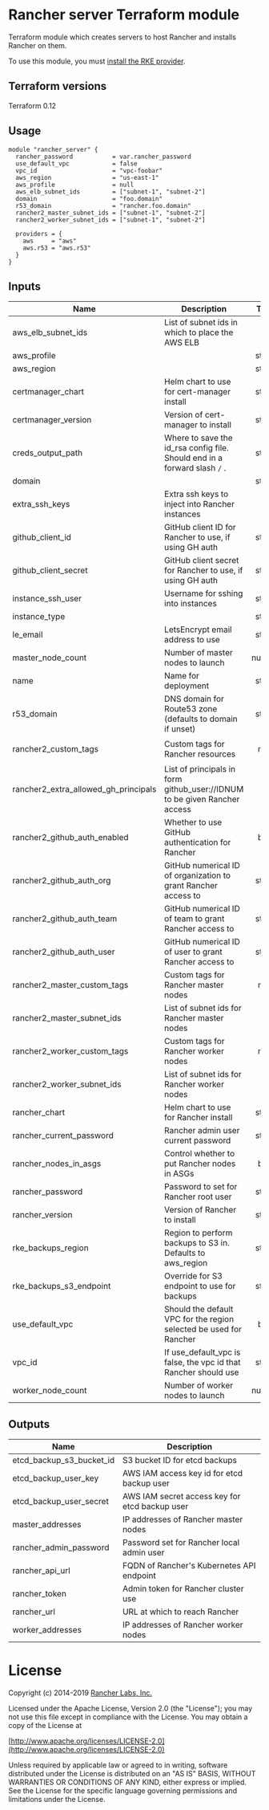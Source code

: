 # Rancher server Terraform module

Terraform module which creates servers to host Rancher and installs Rancher on them.

To use this module, you must [install the RKE provider](https://github.com/yamamoto-febc/terraform-provider-rke#installation).

## Terraform versions

Terraform 0.12

## Usage

```hcl
module "rancher_server" {
  rancher_password           = var.rancher_password
  use_default_vpc            = false
  vpc_id                     = "vpc-foobar"
  aws_region                 = "us-east-1"
  aws_profile                = null
  aws_elb_subnet_ids         = ["subnet-1", "subnet-2"]
  domain                     = "foo.domain"
  r53_domain                 = "rancher.foo.domain"
  rancher2_master_subnet_ids = ["subnet-1", "subnet-2"]
  rancher2_worker_subnet_ids = ["subnet-1", "subnet-2"]

  providers = {
    aws     = "aws"
    aws.r53 = "aws.r53"
  }
}
```

<!-- BEGINNING OF PRE-COMMIT-TERRAFORM DOCS HOOK -->
## Inputs

| Name | Description | Type | Default | Required |
|------|-------------|:----:|:-----:|:-----:|
| aws\_elb\_subnet\_ids | List of subnet ids in which to place the AWS ELB | list | `[]` | no |
| aws\_profile |  | string | `"rancher-eng"` | no |
| aws\_region |  | string | `"us-west-2"` | no |
| certmanager\_chart | Helm chart to use for cert-manager install | string | `"jetstack/cert-manager"` | no |
| certmanager\_version | Version of cert-manager to install | string | `"0.10.0"` | no |
| creds\_output\_path | Where to save the id_rsa config file. Should end in a forward slash `/` . | string | `"./"` | no |
| domain |  | string | `"eng.rancher.space"` | no |
| extra\_ssh\_keys | Extra ssh keys to inject into Rancher instances | list | `[]` | no |
| github\_client\_id | GitHub client ID for Rancher to use, if using GH auth | string | `""` | no |
| github\_client\_secret | GitHub client secret for Rancher to use, if using GH auth | string | `""` | no |
| instance\_ssh\_user | Username for sshing into instances | string | `"ubuntu"` | no |
| instance\_type |  | string | `"t3.large"` | no |
| le\_email | LetsEncrypt email address to use | string | `"none@none.com"` | no |
| master\_node\_count | Number of master nodes to launch | number | `"3"` | no |
| name | Name for deployment | string | `"rancher-demo"` | no |
| r53\_domain | DNS domain for Route53 zone (defaults to domain if unset) | string | `""` | no |
| rancher2\_custom\_tags | Custom tags for Rancher resources | map | `{ "DoNotDelete": "true", "Owner": "EIO_Demo" }` | no |
| rancher2\_extra\_allowed\_gh\_principals | List of principals in form github_user://IDNUM to be given Rancher access | list | `[]` | no |
| rancher2\_github\_auth\_enabled | Whether to use GitHub authentication for Rancher | bool | `"false"` | no |
| rancher2\_github\_auth\_org | GitHub numerical ID of organization to grant Rancher access to | string | `"53273206"` | no |
| rancher2\_github\_auth\_team | GitHub numerical ID of team to grant Rancher access to | string | `"3414845"` | no |
| rancher2\_github\_auth\_user | GitHub numerical ID of user to grant Rancher access to | string | `"3430214"` | no |
| rancher2\_master\_custom\_tags | Custom tags for Rancher master nodes | map | `"null"` | no |
| rancher2\_master\_subnet\_ids | List of subnet ids for Rancher master nodes | list | `[]` | no |
| rancher2\_worker\_custom\_tags | Custom tags for Rancher worker nodes | map | `"null"` | no |
| rancher2\_worker\_subnet\_ids | List of subnet ids for Rancher worker nodes | list | `[]` | no |
| rancher\_chart | Helm chart to use for Rancher install | string | `"rancher-stable/rancher"` | no |
| rancher\_current\_password | Rancher admin user current password | string | `"null"` | no |
| rancher\_nodes\_in\_asgs | Control whether to put Rancher nodes in ASGs | bool | `"true"` | no |
| rancher\_password | Password to set for Rancher root user | string | n/a | yes |
| rancher\_version | Version of Rancher to install | string | `"2.2.9"` | no |
| rke\_backups\_region | Region to perform backups to S3 in. Defaults to aws_region | string | `""` | no |
| rke\_backups\_s3\_endpoint | Override for S3 endpoint to use for backups | string | `""` | no |
| use\_default\_vpc | Should the default VPC for the region selected be used for Rancher | bool | `"true"` | no |
| vpc\_id | If use_default_vpc is false, the vpc id that Rancher should use | string | `"null"` | no |
| worker\_node\_count | Number of worker nodes to launch | number | `"3"` | no |

## Outputs

| Name | Description |
|------|-------------|
| etcd\_backup\_s3\_bucket\_id | S3 bucket ID for etcd backups |
| etcd\_backup\_user\_key | AWS IAM access key id for etcd backup user |
| etcd\_backup\_user\_secret | AWS IAM secret access key for etcd backup user |
| master\_addresses | IP addresses of Rancher master nodes |
| rancher\_admin\_password | Password set for Rancher local admin user |
| rancher\_api\_url | FQDN of Rancher's Kubernetes API endpoint |
| rancher\_token | Admin token for Rancher cluster use |
| rancher\_url | URL at which to reach Rancher |
| worker\_addresses | IP addresses of Rancher worker nodes |

<!-- END OF PRE-COMMIT-TERRAFORM DOCS HOOK -->

# License

Copyright (c) 2014-2019 [Rancher Labs, Inc.](http://rancher.com)

Licensed under the Apache License, Version 2.0 (the "License");
you may not use this file except in compliance with the License.
You may obtain a copy of the License at

[http://www.apache.org/licenses/LICENSE-2.0](http://www.apache.org/licenses/LICENSE-2.0)

Unless required by applicable law or agreed to in writing, software
distributed under the License is distributed on an "AS IS" BASIS,
WITHOUT WARRANTIES OR CONDITIONS OF ANY KIND, either express or implied.
See the License for the specific language governing permissions and
limitations under the License.

